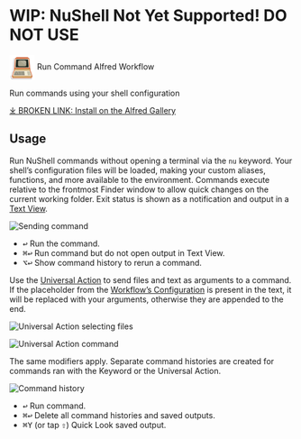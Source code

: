 # WIP: NuShell Not Yet Supported! DO NOT USE

<img src='Workflow/icon.png' width='45' align='center' alt='icon'> Run Command Alfred Workflow

Run commands using your shell configuration


[⤓ BROKEN LINK: Install on the Alfred Gallery](https://alfred.app/workflows/{{github_user_name}}/{{github_repo_name}})

## Usage

Run NuShell commands without opening a terminal via the `nu` keyword. Your shell’s configuration files will be loaded, making your custom aliases, functions, and more available to the environment. Commands execute relative to the frontmost Finder window to allow quick changes on the current working folder. Exit status is shown as a notification and output in a [Text View](https://www.alfredapp.com/help/workflows/userinterface/text/).

![Sending command](Workflow/images/about/nushell_cmd.png)

* <kbd>↩&#xFE0E;</kbd> Run the command.
* <kbd>⌘</kbd><kbd>↩&#xFE0E;</kbd> Run command but do not open output in Text View.
* <kbd>⌥</kbd><kbd>↩&#xFE0E;</kbd> Show command history to rerun a command.

Use the [Universal Action](https://www.alfredapp.com/help/features/universal-actions/) to send files and text as arguments to a command. If the placeholder from the [Workflow’s Configuration](https://www.alfredapp.com/help/workflows/user-configuration/) is present in the text, it will be replaced with your arguments, otherwise they are appended to the end.

![Universal Action selecting files](Workflow/images/about/nushell_universal_action.png)

![Universal Action command](Workflow/images/about/nushell_universal_action_command.png)

The same modifiers apply. Separate command histories are created for commands ran with the Keyword or the Universal Action.

![Command history](Workflow/images/about/nushell_history.png)

* <kbd>↩&#xFE0E;</kbd> Run command.
* <kbd>⌘</kbd><kbd>↩&#xFE0E;</kbd> Delete all command histories and saved outputs.
* <kbd>⌘</kbd><kbd>Y</kbd> (or tap <kbd>⇧</kbd>) Quick Look saved output.
